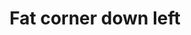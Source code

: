---
title: Fat corner down left
tags: ["fat", "corner", "down", "left", "direction", "pointing", "movement"]
icon: fat-corner-down-left
svg: '<svg xmlns="http://www.w3.org/2000/svg" width="24" height="24" fill="none" viewBox="0 0 24 24" stroke-width="1.5" stroke-linecap="round" stroke-linejoin="round" stroke="currentColor"><path d="M21 4.077q-3.303 4.216-5.866 4.785-2.564.569-4.88.172V4L3 12.214 10.253 20v-4.784Q14.54 15.18 17.54 12T21 4.077"/></svg>'
---
